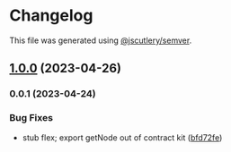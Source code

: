 # Changelog

This file was generated using [@jscutlery/semver](https://github.com/jscutlery/semver).

## [1.0.0](https://github.com/permafacts/facts-kit/compare/flex-0.0.1...flex-1.0.0) (2023-04-26)

### 0.0.1 (2023-04-24)


### Bug Fixes

* stub flex; export getNode out of contract kit ([bfd72fe](https://github.com/permafacts/facts-kit/commit/bfd72feb5d83b5271f70681526b153f7b9ed93fd))
